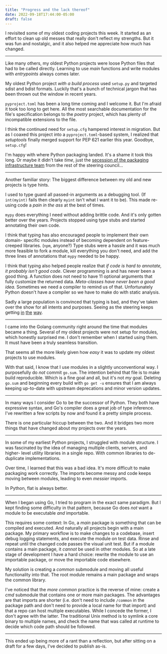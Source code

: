 ```yaml
---
title: "Progress and the lack thereof"
date: 2022-09-18T17:44:00-05:00
draft: false
---
```


I revisited some of my oldest coding projects this week. It started as an
effort to clean up old messes that really don't reflect my strengths. But
it was fun and nostalgic, and it also helped me appreciate how much has
changed.

----

Like many others, my oldest Python projects were loose Python files that had to
be called directly. Learning to use *main* functions and write modules with
*entrypoints* always comes later.

My oldest Python project *with a build process* used `setup.py` and targeted
sdist and bdist formats. Luckily that's a bunch of technical jargon that
has been thrown out the window in recent years.

`pyproject.toml` has been a long time coming and I welcome it. But I'm afraid
it took too long to get here. All the most searchable documentation for the
file's specification belongs to the *poetry* project, which has plenty of
incompatible extensions to the file.

I think the continued need for `setup.cfg` hampered interest in migration. But
as I coaxed this project into a `pyproject.toml`-based system, I realized that
*setuptools* finally merged support for PEP 621 earlier this year.
Goodbye, `setup.cfg`!

I'm happy with where Python packaging landed. It's a shame it took this long.
Or maybe it didn't take *time*, just the [secession of the packaging
infrastructure team](https://peps.python.org/pep-0609/) from the rest of the
steering council...

----

Another familiar story: The biggest difference between my old and new projects
is type hints.

I used to type guard all passed-in arguments as a debugging tool.
(If `int(myint)` fails then clearly `myint` isn't what I want it to be).
This made re-using code a *pain in the ass* at the best of times.

`mypy` does everything I need without adding brittle code. And it's only gotten
better over the years. Projects stopped using type stubs and started annotating
their own code.

I think that typing has also encouraged people to implement their own domain-
specific modules instead of becoming dependent on feature-creeped libraries.
(`npm`, anyone?) Type stubs were a hassle and it was much more feasible to fork
a module, kill everything you don't need, and add the three lines of
annotations that `mypy` needed to be happy.

I think that typing also helped people realize that *if code is hard to
annotate, it probably isn't good code*. Clever programming is and has never
been a good thing. A function does not need to have 11 optional arguments that
fully customize the returned data. *Meta-classes have never been a good idea.*
Sometimes we need a compiler to remind us of that. Unfortunately Python doesn't
have a compiler so we have to make do with static analysis.

Sadly a large population is convinced that typing is bad, and they've taken
over the show for all intents and purposes. Seeing as the steering keeps
getting
[in](https://peps.python.org/pep-0637/)
[the](https://peps.python.org/pep-0677/)
[way](https://mail.python.org/archives/list/python-dev@python.org/message/VIZEBX5EYMSYIJNDBF6DMUMZOCWHARSO/).

----

I came into the Golang community right around the time that modules became a
thing. Several of my oldest projects were not setup for modules, which
honestly surprised me. I don't remember when I started using them. It must have
been a truly seamless transition.

That seems all the more likely given how *easy* it was to update my oldest
projects to use modules.

With that said, I know that I use modules in a slightly unconventional way.
I purposefully do *not* commit `go.sum`. The intention behind that file is to
make build reproducible. Which is a fine goal and all, but it's not *my* goal.
Deleting `go.sum` and beginning every build with `go get -u` ensures that I am
always keeping up-to-date with upstream deprecations and minor version updates.

----

In many ways I consider Go to be the successor of Python. They both have
expressive syntax, and Go's compiler does a great job of type inference.
I've rewritten a few scripts by now and found it a pretty simple process.

There is one particular hiccup between the two. And it bridges two more things
that have changed about my projects over the years.

----

In some of my earliest Python projects, I struggled with module structure.
I was fascinated by the idea of managing multiple clients, servers, and higher-
level utility libraries in a single repo. With common libraries to de-duplicate
implementations.

Over time, I learned that this was a bad idea. It's more difficult to make
packaging work correctly. The imports become messy and code keeps moving
between modules, leading to even *messier* imports.

In Python, flat is always better.

----

When I began using Go, I tried to program in the exact same paradigm. But I
kept finding some difficulty in that pattern, because Go does *not* want a
module to be executable *and* importable.

This requires some context: In Go, a *main* package is something that can be
compiled and executed. And naturally all projects begin with a main package.
My primary workflow is to make changes to a codebase, insert debug logging
statements, and execute the module on test data. Rinse and repeat until the
changed code passes the visual unit test. But if a module contains a main
package, it *cannot* be used in other modules. So at a late stage of
development I have a hard choice: rewrite the module to use an importable
package, or move the importable code elsewhere.

My solution is creating a *common* submodule and moving all useful
functionality into that. The root module remains a main package and wraps
the common library.

I've noticed that the *more common* practice is the reverse of mine: create
a *cmd* submodule that contains one or more main packages. The advantages are
that imports are shorter (i.e. don't need to include `/common` in the package
path and don't need to provide a local name for that import) and that a repo
can host multiple executables. While I concede the former, I don't agree with
the latter. The traditional Unix method is to symlink a core binary to multiple
names, and check the name that was called at runtime to decide which code path
should be followed.

----

This ended up being more of a rant than a reflection, but after sitting on a
draft for a few days, I've decided to publish as-is.

